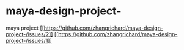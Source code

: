 # maya-design-project-
maya project
[[https://github.com/zhangrichard/maya-design-project-/issues/2]]
[[https://github.com/zhangrichard/maya-design-project-/issues/1]]

